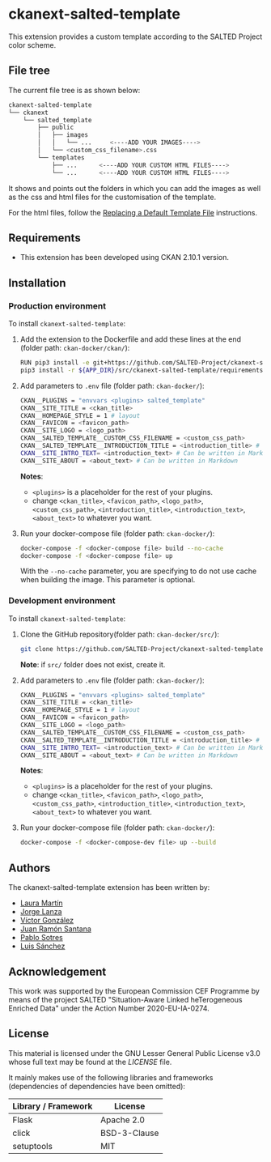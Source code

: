 # ckanext-salted-template
This extension provides a custom template according to the SALTED Project color scheme.


## File tree
The current file tree is as shown below:
```sh
ckanext-salted-template
└── ckanext
    └── salted_template
        ├── public
        │   ├── images
        │   │   └── ...     <----ADD YOUR IMAGES---->
        │   └── <custom_css_filename>.css
        └── templates
            ├── ...      <----ADD YOUR CUSTOM HTML FILES---->
            └── ...      <----ADD YOUR CUSTOM HTML FILES---->
```

It shows and points out the folders in which you can add the images as well as the css and html files for the customisation of the template.

For the html files, follow the [Replacing a Default Template File](https://docs.ckan.org/en/2.10/theming/templates.html#replacing-a-default-template-file) instructions.


## Requirements
- This extension has been developed using CKAN 2.10.1 version.


## Installation
### Production environment
To install `ckanext-salted-template`:
1. Add the extension to the Dockerfile and add these lines at the end (folder path: `ckan-docker/ckan/`):
    ```bash
    RUN pip3 install -e git+https://github.com/SALTED-Project/ckanext-salted-template.git@main#egg=ckanext-salted-template && \
    pip3 install -r ${APP_DIR}/src/ckanext-salted-template/requirements.txt
    ```

2. Add parameters to `.env` file (folder path: `ckan-docker/`):
    ```bash
    CKAN__PLUGINS = "envvars <plugins> salted_template"
    CKAN__SITE_TITLE = <ckan_title>
    CKAN__HOMEPAGE_STYLE = 1 # layout
    CKAN__FAVICON = <favicon_path>
    CKAN__SITE_LOGO = <logo_path>
    CKAN__SALTED_TEMPLATE__CUSTOM_CSS_FILENAME = <custom_css_path>
    CKAN__SALTED_TEMPLATE__INTRODUCTION_TITLE = <introduction_title> # Can be written in Markdown
    CKAN__SITE_INTRO_TEXT= <introduction_text> # Can be written in Markdown
    CKAN__SITE_ABOUT = <about_text> # Can be written in Markdown
    ```
    **Notes**: 
    - `<plugins>` is a placeholder for the rest of your plugins.
    - change `<ckan_title>`, `<favicon_path>`, `<logo_path>`, `<custom_css_path>`, `<introduction_title>`, `<introduction_text>`, `<about_text>` to whatever you want.

3. Run your docker-compose file (folder path: `ckan-docker/`):
    ```bash
    docker-compose -f <docker-compose file> build --no-cache 
    docker-compose -f <docker-compose file> up
    ```
    With the `--no-cache` parameter, you are specifying to do not use cache when building the image. This parameter is optional.

### Development environment
To install `ckanext-salted-template`:
1. Clone the GitHub repository(folder path: `ckan-docker/src/`):
    ```bash
    git clone https://github.com/SALTED-Project/ckanext-salted-template.git
    ```
    **Note**: if `src/` folder does not exist, create it.

2. Add parameters to `.env` file (folder path: `ckan-docker/`):
    ```bash
    CKAN__PLUGINS = "envvars <plugins> salted_template"
    CKAN__SITE_TITLE = <ckan_title>
    CKAN__HOMEPAGE_STYLE = 1 # layout
    CKAN__FAVICON = <favicon_path>
    CKAN__SITE_LOGO = <logo_path>
    CKAN__SALTED_TEMPLATE__CUSTOM_CSS_FILENAME = <custom_css_path>
    CKAN__SALTED_TEMPLATE__INTRODUCTION_TITLE = <introduction_title> # Can be written in Markdown
    CKAN__SITE_INTRO_TEXT= <introduction_text> # Can be written in Markdown
    CKAN__SITE_ABOUT = <about_text> # Can be written in Markdown
    ```
    **Notes**: 
    - `<plugins>` is a placeholder for the rest of your plugins.
    - change `<ckan_title>`, `<favicon_path>`, `<logo_path>`, `<custom_css_path>`, `<introduction_title>`, `<introduction_text>`, `<about_text>` to whatever you want.

3. Run your docker-compose file (folder path: `ckan-docker/`):
    ```bash
    docker-compose -f <docker-compose-dev file> up --build
    ```


## Authors
The ckanext-salted-template extension has been written by:
- [Laura Martín](https://github.com/lauramartingonzalezzz)
- [Jorge Lanza](https://github.com/jlanza)
- [Víctor González](https://github.com/vgonzalez7)
- [Juan Ramón Santana](https://github.com/juanrasantana)
- [Pablo Sotres](https://github.com/psotres)
- [Luis Sánchez](https://github.com/sanchezgl)


## Acknowledgement
This work was supported by the European Commission CEF Programme by means of the project SALTED "Situation-Aware Linked heTerogeneous Enriched Data" under the Action Number 2020-EU-IA-0274.


## License
This material is licensed under the GNU Lesser General Public License v3.0 whose full text may be found at the *LICENSE* file.

It mainly makes use of the following libraries and frameworks (dependencies of dependencies have been omitted):

| Library / Framework |   License    |
|---------------------|--------------|
| Flask                 | Apache 2.0          |
| click                 | BSD-3-Clause          |
| setuptools                 | MIT          |
